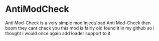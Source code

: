 # AntiModCheck
Anti Mod-Check is a very simple mod inject/load Anti Mod-Check then boom they cant check you this mod is fairly old found it in my github so i thought i would once again add loader support to it
